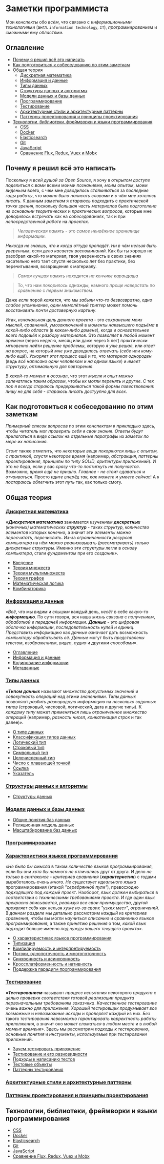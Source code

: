 # Заметки программиста
<!--
My simple notes about everything related to programming.
-->

Мои *конспекты* обо *всём*, что связано с *информационными технологиями*  (англ. `information technology`, `IT`), *программированием* и *смежными* ему *областями*.

## Оглавление
- [Почему я решил всё это написать](#почему-я-решил-всё-это-написать)
- [Как подготовиться к собеседованию по этим заметкам](#как-подготовиться-к-собеседованию-по-этим-заметкам)
- [Общая теория](#общая-теория)
  - [Дискретная математика](#дискретная-математика)
  - [Информация и данные](#информация-и-данные)
  - [Типы данных](#типы-данных)
  - [Структуры данных и алгоритмы](#структуры-данных-и-алгоритмы)
  - [Модели данных и базы данных](#модели-данных-и-базы-данных)
  - [Программирование](#программирование)
  - [Тестирование](#тестирование)
  - [Архитектурные стили и архитектурные паттерны](#архитектурные-стили-и-архитектурные-паттерны)
  - [Паттерны проектирования и принципы проектирования](#паттерны-проектирования-и-принципы-проектирования)
- [Технологии, библиотеки, фреймворки и языки программирования](#технологии-библиотеки-фреймворки-и-языки-программирования)
  - [CSS](./CSS.md)
  - [Docker](./Docker.md)
  - [Elasticsearch](./Elasticsearch.md)
  - [Git](./Git.md)
  - [JavaScript](./JavaScript.md)
  - [Сравнение Flux, Redux, Vuex и Mobx](./Flux-Redux-Vuex-Mobx.md)

## Почему я решил всё это написать

Поскольку я *всей душой за Open Source*, я хочу в *открытом доступе поделиться* с *вами* всеми моими *познаниями*, *моим опытом*, *моим виденьем* всего, с чем мне *доводилось сталкиваться* за *последние годы работы*, что *можно было написать словами* и *о чём мне хотелось писать*. К данным *заметкам* я *стараюсь подходить* с *практической точки зрения*, поскольку *большая часть материалов* была *подготолена* на *основании теоритических* и *практических вопросов*, которые мне *доводилось встречать* как на *собеседованиях*, так и при *непосредственной работе* на *проектах*.

> *Человеческая память* - это *самое ненаёжное хранилище информации*.

*Никогда не знаешь, что и когда оттуда пропадёт*. *Ни в чём нельзя быть уверенным*, если *дело касается воспоминаний*. Как бы ты хорошо не разобрал какой-то материал, твоя уверенность в своих знаниях касательно него тает спустя несколько лет без практики, без перечитывания, возвращения к материалу.
> *Самая лучшая память находится на кончике карандаша*

> То, что нам *покорилось однажды*, намного *проще наверстать* по *сравнению* с *первым знакомством*.

Даже *если* порой *кажется*, что мы *забыли что-то безвозвратно*, *одно слабое упоминание*, *один мимолётный триггер* может *помочь восстановить почти достоверную картину*.

Итак, *изначальная цель данного проекта* - это *сохранение моих мыслей, сравнений, умозаключений* в *моменты наивысшего подъёма* в *какой-либо области* (в *каком-либо домене*), когда и *основательнее всего подошёл* к *разбору материалов*. Это *позволяет* в *любой момент времени* (через неделю, месяц или даже через 5 лет) *практически мгновенно найти решение проблемы*, которую *я уже решал*, или *ответ на вопрос*, на который *мне уже доводилось отвечать* (*себе* или *кому-либо ещё*). *Ускоряет этот процесс* ещё и то, что *материал однороден* (ведь *всё написано одни человеком и на одном языке*) и *имеет структуру*, *оптимальную для повторения*.

*В какой-то момент* я *осознал*, что этот *мысли и опыт можно запечатлись таким образом*, чтобы *их могли перенять и другие*. *С тех пор я всегда стараюсь придерживаться такой формы повествования*: *пишу не для себя* - *стараюсь писать достуупно для всех*.

## Как подготовиться к собеседованию по этим заметкам

*Примерный список вопросов* по этим *конспектам* я *прикладыю* здесь, чтобы *читатель* мог *проверить себя* и *свои знания*. *Ответы будут прилагаться* в *виде ссылок* на *отдельные параграфы* из *заметок по мере их написания*.

*Стоит* также *отметить*, что *некоторые вещи покоряются лишь с опытом, с практикой, спустя некоторое время* (например, *абстракция*, *паттерны проектирования*, *принципы по типу SOLID*, *аритектуры приложений*). И это *не беда*, если у вас *сразу что-то постигнуть не получается*. Возможно, *время ещё не пришло*. *Главное* - *не стоит сдаваться* и *отчаиваться*. Просто *идите вперёд так, как можете и умеете сейчас*! А я *постараюсь облегчить* этот *путь* так, как только смогу.

## Общая теория

### [Дискретная математика](./DiscreteMath.md)
***«Дискретная математика*** занимается *изучением* ***дискретных** (конечных) математических **структур*** - таких *структур*, *количество элементов* которых *конечно*, а значит эти *элементы* *можно пересчитать, перечислить*. Из-за *ограниченности ресурсов* *компьютера* на нём *можно реализовывать (рассматривать) только дискретные структуры*. Именно эти *структуры* легли в *основу компьютера*, стали *фундаментом* при его *создании»*. 
<!--Поскольку при работе с компьютером только такие объекты и могут рассматриваться, дискретная математика особенно важна для программиста-->
- [Введение](./DiscreteMath.md#введение)
- [Теория множеств](./DiscreteMath.md#теория-множеств)
- [Теория мультимножеств](./DiscreteMath.md#теория-мультимножеств)
- [Теория графов](./DiscreteMath.md#теория-графов)
- [Математическая логика](./DiscreteMath.md#математическая-логика)
- [Комбинаторика](./DiscreteMath.md#комбинаторика)

### [Информация и данные](./Data.md)

<!-- ***«Данными*** называют *цифровое представление информации*, то есть такую *последовательность нулей и единиц*, которую *ЭВМ может интерпретировать* как *число*, *текст*, *изображение*, *видео* или что-либо ещё. В *данном разделе* мы узнаем, как можно *хранить* и *обрабатывать данные»*. -->

*«Всё*, что мы *видим* и *слышим* каждый день, *несёт* в себе какую-то ***информацию***. По сути говоря, вся наша *жизнь связана* с *получением*, *обработкой* и *передачей информации*. ***Данные*** - это *цифровая оболочка* *информации*, *последовательность нулей и единиц*. *Представить информацию* как *данные означает* дать возможность *компьютеру обрабатывать её*. *Данные* могут быть *представлены текстом*, *изображением*, *видео*, *аудио* и *другими способами»*.
- [Оглавление](./Data.md#оглавление)
- [Информация и данные](./Data.md#информация-и-данные)
- [Кодирование информации](./Data.md#кодирование-информации)
- [Метаданные](./Data.md#метаданные)

### [Типы данных](./DataTypes.md)
***«Типом данных*** называют *множество допустимых значений* и *совокупность операций* над этими *значениями*. *Типы данных* позволяют *разбить разнородную информацию* на *несколько заданных типов* (строковый, числовой, логический, дата и другие типы). К *каждому типу* может *применяться* лишь *ограниченное множество операций* (например, *разность чисел*, *конкатенация строк* и так далее)*»*.
- [О типе данных](./DataTypes.md#о-типе-данных)
- [Классификация типов данных](./DataTypes.md#классификация-типов-данных)
- [Логический тип](./DataTypes.md#логический-тип)
- [Строковый тип](./DataTypes.md#строковый-тип)
- [Символьный тип](./DataTypes.md#символьный-тип)
- [Целочисленный тип](./DataTypes.md#целочисленный-тип)
- [Число с плавающей точкой](./DataTypes.md#число-с-плавающей-точкой)
- [Ссылка](./DataTypes.md#ссылка)
- [Указатель](./DataTypes.md#указатель)

### [Структуры данных и алгоритмы]()
- [Структуры данных](./DataStructures.md#структуры-данных)

### [Модели данных и базы данных]()

- [Общие понятия баз данных](./DataModels-Databases.md#общие-понятия-баз-данных)
- [Реляционная модель данных](./DataModels-Databases.md#реляционная-модель-данных)
- [Масштабирование баз данных](./DataModels-Databases.md#масштабирование-баз-данных)

### [Программирование](./Programming.md)

### [Характеристики языков программирования](./ProgrammingLanguageCharacteristics.md)
«*Не было бы смысла* в таком *количестве языков программирования*, если бы они *хотя бы немного не отличались* друг от друга. И дело *не только* в *синтаксисе* - *критериев сравнения* (***характеристик***) с годами выработалось очень *много*. *Не существует идеального языка* программирования (этакой *"серебрянной пули"*), превосходно *подходящего* под *каждый проект*. Наоборот, *язык должен выбираться* в *соответствии* с *техническими требованиями проекта*. И где *один язык прекрасно вписывается*, *реализуя все свои преимущества*, *другой проявляет* себя как нельзя *хуже из-за* своих *"узких мест"*, *ограничений*. В *данном разделе* мы детально рассмотрим *каждый* из *критериев сравнения*, чтобы вы могли *научиться описанию* и *сравнению языков программирования*, а также *принятию решения* о том, *какой язык подходит* больше именно *под нужды вашего текущего проекта*».
- [О характеристиках языков программирования](./ProgrammingLanguageCharacteristics.md#о-характеристиках-языков-программирования)
- [Типизация](./ProgrammingLanguageCharacteristics.md#типизация)
- [Компилируемость и интерпретируемость](./ProgrammingLanguageCharacteristics.md#компилируемость-и-интерпретируемость)
- [Потоки, однопоточность и многопоточность](./ProgrammingLanguageCharacteristics.md#потоки-однопоточность-и-многопоточность)
- [Синхронность и асинхронность](./ProgrammingLanguageCharacteristics.md#синхронность-и-асинхронность)
- [Кроссплатформенность и нативность](./ProgrammingLanguageCharacteristics.md#кроссплатформенность-и-нативность)
- [Поддержка парадигм программирования](./ProgrammingLanguageCharacteristics.md#поддержка-парадигм-программирования)


### [Тестирование](./Testing.md)
***«Тестированием*** называют *процесс испытания* некоторого *продукта* с *целью проверки* *соответствия* *готовой реализации продукта* *первоначальным требованиям заказчика*. *Качественное тестирование* очень *важно* для *приложения*. *Хороший тестировщик продумывает все возможные* и *невозможные исходы* и *проверяет каждый* из них. *Без* такого *тестирования невозможно гарантировать корректность работы прилолжения*, а значит оно *может сломаться* в *любом месте* и в *любой момент времени»*. Здесь мы рассмотрим *подходы к тестированию*, *основные понятия* и *инстументы*, *используемые* при *тестировании* приложений.
- [Зачем тестировать приложение](./Testing.md#зачем-тестировать-приложение)
- [Тестирование и его разновидности](./Testing.md#тестирование-и-его-разновидности)
- [Подходы к написанию тестов](./Testing.md#подходы-к-написанию-тестов)
- [Тестовые объекты](./Testing.md#тестовые-объекты)
- [Паттерны тестирования](./Testing.md#паттерны)


### [Архитектурные стили и архитектурные паттерны](./Architecture-Design.md)

### [Паттерны проектирования и принципы проектирования](./Architecture-Design.md)


<!--
### [Продвинутый JavaScript](./JavaScript.md)

### [Архитектурные стили и паттерны, паттерны и принципы проектирования](./Architecture-Design.md)
### [Тестирование, подходы к тестированию, тестовые объекты и паттерны](./Testing.md)

### [Асинхронность в NodeJS, цикл событий, стек вызовов и многое другое](./NodeJS.md)
### [Элементы функционального программирования](./FunctionalProgramming.md)
### [Всё,что нужно знать о Docker](./Docker.md)
### [Elascticsearch и как работает индексация](./Elasticsearch.md)
### [Работа браузеров, рендеринг критического пути](./Browsers.md)

-->



## Технологии, библиотеки, фреймворки и языки программирования
  - [CSS](./CSS.md)
  - [Docker](./Docker.md)
  - [Elasticsearch](./Elasticsearch.md)
  - [Git](./Git.md)
  - [JavaScript](./JavaScript.md)
  - [Сравнение Flux, Redux, Vuex и Mobx](./Flux-Redux-Vuex-Mobx.md)







